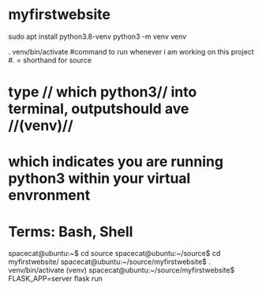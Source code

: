 # myfirstwebsite


sudo apt install python3.8-venv
python3 -m venv venv

. venv/bin/activate #command to run whenever i am working on this project
#. = shorthand for source
# type // which python3// into terminal, outputshould ave //(venv)//
# which indicates you are running python3 within your virtual envronment
# Terms: Bash, Shell

spacecat@ubuntu:~$ cd source
spacecat@ubuntu:~/source$ cd myfirstwebsite/
spacecat@ubuntu:~/source/myfirstwebsite$ . venv/bin/activate
(venv) spacecat@ubuntu:~/source/myfirstwebsite$ FLASK_APP=server flask run
